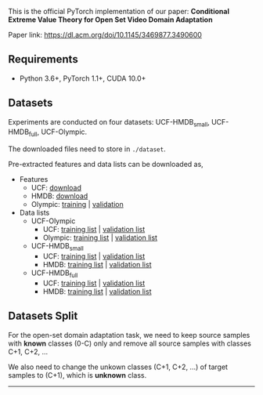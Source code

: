 


This is the official PyTorch implementation of our paper:
**Conditional Extreme Value Theory for Open Set Video Domain Adaptation**


Paper link: https://dl.acm.org/doi/10.1145/3469877.3490600

## Requirements
* Python 3.6+, PyTorch 1.1+, CUDA 10.0+

## Datasets
Experiments are conducted on four datasets: UCF-HMDB<sub>small</sub>, UCF-HMDB<sub>full</sub>, UCF-Olympic.

The downloaded files need to store in `./dataset`.

Pre-extracted features and data lists can be downloaded as,
* Features
  * UCF: [download](https://www.dropbox.com/s/swfdjp7i79uddpf/ucf101-feat.zip?dl=0)
  * HMDB: [download](https://www.dropbox.com/s/c3b3v9zecen4dwo/hmdb51-feat.zip?dl=0)
  * Olympic: [training](https://www.dropbox.com/s/ynqw0yrnuqjmhhs/olympic_train-feat.zip?dl=0) | [validation](https://www.dropbox.com/s/mxl888ca06tg8wn/olympic_val-feat.zip?dl=0)
* Data lists
  * UCF-Olympic
    * UCF: [training list](https://www.dropbox.com/s/ennjl2g0m44srj4/list_ucf101_train_ucf_olympic-feature.txt?dl=0) | [validation list](https://www.dropbox.com/s/hz8wzj0bo7dhdx4/list_ucf101_val_ucf_olympic-feature.txt?dl=0)
    * Olympic: [training list](https://www.dropbox.com/s/cvoc2j7vw8r60lb/list_olympic_train_ucf_olympic-feature.txt?dl=0) | [validation list](https://www.dropbox.com/s/3jrnx7kxbpqnwau/list_olympic_val_ucf_olympic-feature.txt?dl=0)
  * UCF-HMDB<sub>small</sub>
    * UCF: [training list](https://www.dropbox.com/s/zss3383x90jkmvk/list_ucf101_train_hmdb_ucf_small-feature.txt?dl=0) | [validation list](https://www.dropbox.com/s/buslj4fb03olztu/list_ucf101_val_hmdb_ucf_small-feature.txt?dl=0)
    * HMDB: [training list](https://www.dropbox.com/s/exxejp3ppzkww94/list_hmdb51_train_hmdb_ucf_small-feature.txt?dl=0) | [validation list](https://www.dropbox.com/s/2b15gjehcisk8sn/list_hmdb51_val_hmdb_ucf_small-feature.txt?dl=0)
  * UCF-HMDB<sub>full</sub>
    * UCF: [training list](https://www.dropbox.com/s/8dq8xcekdi18a04/list_ucf101_train_hmdb_ucf-feature.txt?dl=0) | [validation list](https://www.dropbox.com/s/wnd6e0z3u36x50w/list_ucf101_val_hmdb_ucf-feature.txt?dl=0)
    * HMDB: [training list](https://www.dropbox.com/s/4bl7kt0er3mib19/list_hmdb51_train_hmdb_ucf-feature.txt?dl=0) | [validation list](https://www.dropbox.com/s/zdg3of6z370i22w/list_hmdb51_val_hmdb_ucf-feature.txt?dl=0)


## Datasets Split
For the open-set domain adaptation task, we need to keep source samples with **known** classes (0-C) only and remove all source samples with classes C+1, C+2, ...

We also need to change the unkown classes (C+1, C+2, ...) of target samples to (C+1), which is **unknown** class. 




---

